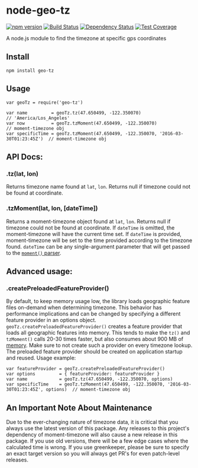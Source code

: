 # node-geo-tz
[![npm version](https://badge.fury.io/js/geo-tz.svg)](http://badge.fury.io/js/geo-tz) [![Build Status](https://travis-ci.org/evansiroky/node-geo-tz.svg?branch=master)](https://travis-ci.org/evansiroky/node-geo-tz) [![Dependency Status](https://david-dm.org/evansiroky/node-geo-tz.svg)](https://david-dm.org/evansiroky/node-geo-tz) [![Test Coverage](https://codeclimate.com/github/evansiroky/node-geo-tz/badges/coverage.svg)](https://codeclimate.com/github/evansiroky/node-geo-tz/coverage)

A node.js module to find the timezone at specific gps coordinates

## Install

`npm install geo-tz`

## Usage

    var geoTz = require('geo-tz')

    var name         = geoTz.tz(47.650499, -122.350070)                                // 'America/Los_Angeles'
    var now          = geoTz.tzMoment(47.650499, -122.350070)                          // moment-timezone obj
    var specificTime = geoTz.tzMoment(47.650499, -122.350070, '2016-03-30T01:23:45Z')  // moment-timezone obj

## API Docs:

### .tz(lat, lon)

Returns timezone name found at `lat`, `lon`.  Returns null if timezone could not be found at coordinate.

### .tzMoment(lat, lon, [dateTime])

Returns a moment-timezone object found at `lat`, `lon`.  Returns null if timezone could not be found at coordinate.  If `dateTime` is omitted, the moment-timezone will have the current time set.  If `dateTime` is provided, moment-timezone will be set to the time provided according to the timezone found.  `dateTime` can be any single-argument parameter that will get passed to the [`moment()` parser](http://momentjs.com/docs/#/parsing/).

## Advanced usage:

### .createPreloadedFeatureProvider()

By default, to keep memory usage low, the library loads geographic feature files on-demand when determining timezone. This behavior has performance implications and can be changed by specifying a different feature provider in an options object. `geoTz.createPreloadedFeatureProvider()` creates a feature provider that loads all geographic features into memory. This tends to make the `tz()` and `tzMoment()` calls 20-30 times faster, but also consumes about 900 MB of [memory](https://futurestud.io/tutorials/node-js-increase-the-memory-limit-for-your-process). Make sure to not create such a provider on every timezone lookup. The preloaded feature provider should be created on application startup and reused. Usage example:

    var featureProvider = geoTz.createPreloadedFeatureProvider()
    var options         = { featureProvider: featureProvider }
    var name            = geoTz.tz(47.650499, -122.350070, options)
    var specificTime    = geoTz.tzMoment(47.650499, -122.350070, '2016-03-30T01:23:45Z', options)  // moment-timezone obj


## An Important Note About Maintenance

Due to the ever-changing nature of timezone data, it is critical that you always use the latest version of this package.  Any releases to this project's dependency of moment-timezone will also cause a new release in this package.  If you use old versions, there will be a few edge cases where the calculated time is wrong.  If you use greenkeeper, please be sure to specify an exact target version so you will always get PR's for even patch-level releases.
